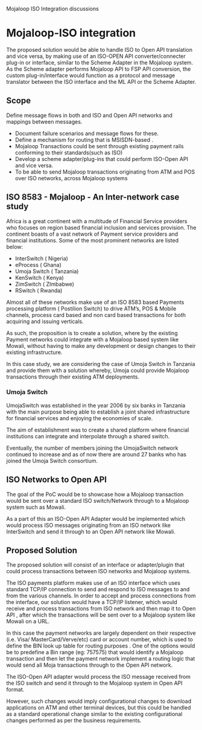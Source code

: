Mojaloop ISO Integration discussions

# Mojaloop-ISO integration
 
The proposed solution would be able to handle ISO to Open API translation and vice versa, by making use of an ISO-OPEN API converter/connecter plug-in or interface, similar to the Scheme Adapter in the Mojaloop system. As the Scheme adapter performs Mojaloop API to FSP API conversion, the custom plug-in/interface would function as a protocol and message translator between the ISO interface and the ML API or the Scheme Adapter.

## Scope

Define message flows in both and ISO and Open API networks and mappings between messages.
 -  Document failure scenarios and message flows for these.
 -  Define a mechanism for routing that is MSISDN-based .
 -  Mojaloop Transactions could be sent through existing payment rails conforming to their standards(such as ISO)
 -  Develop a scheme adapter/plug-ins that could perform ISO-Open API and vice versa.
 -  To be able to send Mojaloop transactions originating from ATM and POS over ISO networks, across Mojaloop systems
 
 ## ISO 8583 - Mojaloop - An Inter-network case study
 
Africa is a great continent with a multitude of Financial Service providers who focuses on region based financial inclusion and services provision. The continent boasts of a vast network of Payment service providers and financial institutions. Some of the most prominent networks are listed below:

-   InterSwitch ( Nigeria)
-   eProcess ( Ghana)
-   Umoja Switch ( Tanzania)
-   KenSwitch ( Kenya)
-   ZimSwitch ( ZImbabwe)
-   RSwitch ( Rwanda)

Almost all of these networks make use of an ISO 8583 based Payments processing platform ( Postilion Switch) to drive ATM’s, POS & Mobile channels, process card based and non card based transactions for both acquiring and issuing verticals.

As such, the proposition is to create a solution, where by the existing Payment networks could integrate with a Mojaloop based system like Mowali, without having to make any development or design changes to their existing infrastructure.

In this case study, we are considering the case of Umoja Switch in Tanzania and provide them with a solution whereby, Umoja could provide Mojaloop transactions through their existing ATM deployments.

### Umoja Switch

UmojaSwitch was established in the year 2006 by six banks in Tanzania with the main purpose being able to establish a joint shared infrastructure for financial services and enjoying the economies of scale.

The aim of establishment was to create a shared platform where financial institutions can integrate and interpolate through a shared switch. 

Eventually, the number of members joining the UmojaSwitch network continued to increase and as of now there are around 27 banks who has joined the Umoja Switch consortium.

## ISO Networks to Open API

The goal of the PoC would be to showcase how a Mojaloop transaction would be sent over a standard ISO switch/Network through to a Mojaloop system such as Mowali.

As a part of this an ISO-Open API Adapter would be implemented which would process ISO messages originating from an ISO network like InterSwitch and send it through to an Open API network like Mowali.

## Proposed Solution

The proposed solution will consist of an interface or adapter/plugin that could process transactions between ISO networks and Mojaloop systems. 

The ISO payments platform makes use of an ISO interface which uses standard TCP/IP connection to send and respond to ISO messages to and from the various channels. In order to accept and process connections from the interface, our solution would have a TCP/IP listener, which would receive and process transactions from ISO network and then map it to Open API , after which the transactions will be sent over to a Mojaloop system like Mowali on a URL.

In this case the payment networks are largely dependent on their respective (i.e. Visa/ MasterCard/Verve/etc) card or account number, which is used to define the BIN look up table for routing purposes . One of the options would be to predefine a Bin range (eg: 757575) that would identify a Mojaloop transaction and then let the payment network implement a routing logic that would send all Moja transactions through to the Open API network.

The ISO-Open API adapter would process the ISO message received from the ISO switch and send it through to the Mojaloop system in Open API format.

However, such changes would imply configurational changes to download applications on ATM and other terminal devices, but this could be handled as a standard operational change similar to the existing configurational changes performed as per the business requirements.





